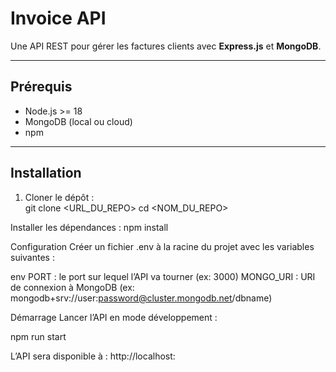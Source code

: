 # Invoice API

Une API REST pour gérer les factures clients avec **Express.js** et **MongoDB**.

---

## Prérequis
- Node.js >= 18
- MongoDB (local ou cloud)
- npm

---

## Installation

1. Cloner le dépôt :  
git clone <URL_DU_REPO>
cd <NOM_DU_REPO>

Installer les dépendances :
npm install

Configuration
Créer un fichier .env à la racine du projet avec les variables suivantes :

env
PORT : le port sur lequel l’API va tourner (ex: 3000)
MONGO_URI : URI de connexion à MongoDB (ex: mongodb+srv://user:password@cluster.mongodb.net/dbname)

Démarrage
Lancer l’API en mode développement :

npm run start

L’API sera disponible à : http://localhost:<PORT>
